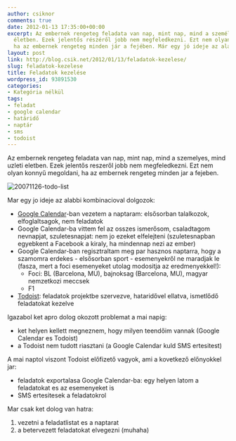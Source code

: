```yaml
---
author: csiknor
comments: true
date: 2012-01-13 17:35:00+00:00
excerpt: Az embernek rengeteg feladata van nap, mint nap, mind a személyes, mind üzleti
  életben. Ezek jelentős részéről jobb nem megfeledkezni. Ezt nem olyan könnyű megoldani,
  ha az embernek rengeteg minden jár a fejében. Már egy jó ideje az alábbi kombiná...
layout: post
link: http://blog.csik.net/2012/01/13/feladatok-kezelese/
slug: feladatok-kezelese
title: Feladatok kezelése
wordpress_id: 93891530
categories:
- Kategória nélkül
tags:
- feladat
- google calendar
- határidő
- naptár
- sms
- todoist
---
```


Az embernek rengeteg feladata van nap, mint nap, mind a szemelyes, mind uzleti eletben. Ezek jelentős reszeről jobb nem megfeledkezni. Ezt nem olyan konnyű megoldani, ha az embernek rengeteg minden jar a fejeben.

![20071126-todo-list]({{site.baseurl}}/images/20071126-todo-list-scaled500.png)

Mar egy jo ideje az alabbi kombinacioval dolgozok:

  * [Google Calendar](http://calendar.google.com)-ban vezetem a naptaram: elsősorban talalkozok, elfoglaltsagok, nem feladatok
  * Google Calendar-ba vittem fel az osszes ismerősom, csaladtagom nevnapjat, szuletesnapjat: nem jo ezeket elfelejteni (szuletesnapban egyebkent a Facebook a kiraly, ha mindennap nezi az ember)
  * Google Calendar-ban regisztraltam meg par hasznos naptarra, hogy a szamomra erdekes - elsősorban sport - esemenyekről ne maradjak le (fasza, mert a foci esemenyeket utolag modositja az eredmenyekkel!):  
    * Foci: BL (Barcelona, MU), bajnoksag (Barcelona, MU), magyar nemzetkozi meccsek
    * F1
  * [Todoist](http://todoist.com): feladatok projektbe szervezve, hataridővel ellatva, ismetlődő feladatokat kezelve

Igazabol ket apro dolog okozott problemat a mai napig:

  * ket helyen kellett megneznem, hogy milyen teendőim vannak (Google Calendar es Todoist)
  * a Todoist nem tudott riasztani (a Google Calendar kuld SMS ertesitest)

A mai naptol viszont Todoist előfizető vagyok, ami a kovetkező előnyokkel jar:

  * feladatok exportalasa Google Calendar-ba: egy helyen latom a feladatokat es az esemenyeket is
  * SMS ertesitesek a feladatokrol

Mar csak ket dolog van hatra:

  1. vezetni a feladatlistat es a naptarat
  2. a betervezett feladatokat elvegezni (muhaha)
